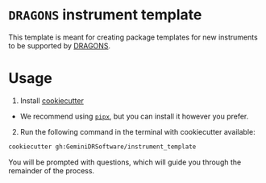 # `DRAGONS` instrument template

This template is meant for creating package templates for new instruments to be
supported by [DRAGONS][dragons link].

# Usage

1. Install [cookiecutter][cookiecutter docs]

- We recommend using [`pipx`][pipx docs], but you can install it however you
  prefer.

2. Run the following command in the terminal with cookiecutter available:

```bash
cookiecutter gh:GeminiDRSoftware/instrument_template
```

You will be prompted with questions, which will guide you through the remainder
of the process.

[cookiecutter docs]: https://cookiecutter.readthedocs.io/en/stable/
[dragons link]: https://github.com/GeminiDRSoftware/DRAGONS
[pipx docs]: https://pipx.pypa.io/stable/
